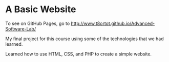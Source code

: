 # A Basic Website

To see on GitHub Pages, go to http://www.t8ortot.github.io/Advanced-Software-Lab/

My final project for this course using some of the technologies that we had learned.

Learned how to use HTML, CSS, and PHP to create a simple website.
